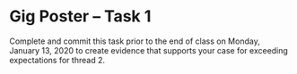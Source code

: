 # Gig Poster – Task 1

Complete and commit this task prior to the end of class on Monday, January 13, 2020 to create evidence that supports your case for exceeding expectations for thread 2.
